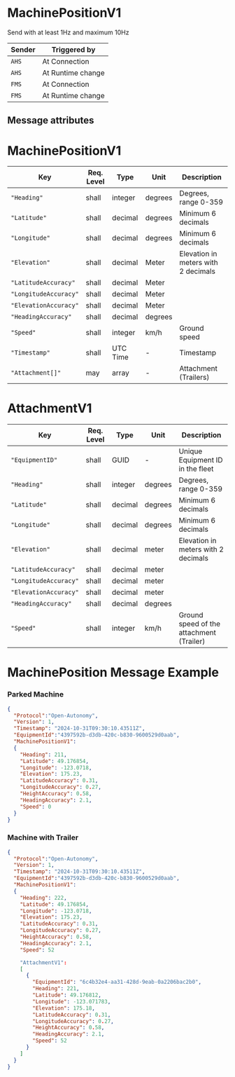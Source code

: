 # MachinePositionV1
Send with at least 1Hz and maximum 10Hz

|Sender| Triggered by | 
|---|---|
|`AHS` |  At Connection |
|`AHS` |  At Runtime change |
|`FMS` |  At Connection |
|`FMS` |  At Runtime change |


## Message attributes
# MachinePositionV1
| Key              | Req. Level | Type    | Unit      | Description                                                 | 
|---------------------|-----------|---------|----------|-------------------------------------------------------------|
| `"Heading"`        | shall     | integer  | degrees  | Degrees, range 0-359 |
| `"Latitude"`       | shall     | decimal  | degrees  | Minimum 6 decimals                | 
| `"Longitude"`      | shall     | decimal  | degrees  | Minimum 6 decimals               | 
| `"Elevation"`      | shall     | decimal  | Meter    | Elevation in meters with 2 decimals                  | 
| `"LatitudeAccuracy"`  | shall     | decimal  | Meter    |                       | 
| `"LongitudeAccuracy"` | shall     | decimal  | Meter    |                   | 
| `"ElevationAccuracy"` | shall     | decimal  | Meter    |               | 
| `"HeadingAccuracy"`   | shall     | decimal  | degrees  |                    | 
| `"Speed"`         | shall     | integer  | km/h     | Ground speed                            | 
| `"Timestamp"`     | shall     | UTC Time | -        | Timestamp        | 
| `"Attachment[]"`  | may       | array    | -        | Attachment (Trailers)  | 

# AttachmentV1
| Key   | Req. Level | Type    | Unit      | Description                                               |
|------------------------|-----------|---------|----------|-----------------------------------------------------------|
| `"EquipmentID"`       | shall     | GUID    | -        | Unique Equipment ID in the fleet                          |
| `"Heading"`           | shall     | integer  | degrees  | Degrees, range 0-359 |
| `"Latitude"`          | shall     | decimal  | degrees  | Minimum 6 decimals              |
| `"Longitude"`         | shall     | decimal  | degrees  | Minimum 6 decimals             |
| `"Elevation"`         | shall     | decimal  | meter    | Elevation in meters with 2 decimals                |
| `"LatitudeAccuracy"`  | shall     | decimal  | meter    |                     |
| `"LongitudeAccuracy"` | shall     | decimal  | meter    |                   |
| `"ElevationAccuracy"` | shall     | decimal  | meter    |                    |
| `"HeadingAccuracy"`   | shall     | decimal  | degrees  |            |
| `"Speed"`            | shall     | integer  | km/h     | Ground speed of the attachment (Trailer)                            |

# MachinePosition Message Example
### Parked Machine
```json
{
  "Protocol":"Open-Autonomy",
  "Version": 1,
  "Timestamp": "2024-10-31T09:30:10.43511Z",
  "EquipmentId":"4397592b-d3db-420c-b830-9600529d0aab",
  "MachinePositionV1":
  {
    "Heading": 211,
    "Latitude": 49.176854,
    "Longitude": -123.0718,
    "Elevation": 175.23,
    "LatitudeAccuracy": 0.31,
    "LongitudeAccuracy": 0.27,
    "HeightAccuracy": 0.58,
    "HeadingAccuracy": 2.1,
    "Speed": 0
  }
}
```

### Machine with Trailer
```json
{
  "Protocol":"Open-Autonomy",
  "Version": 1,
  "Timestamp": "2024-10-31T09:30:10.43511Z",
  "EquipmentId":"4397592b-d3db-420c-b830-9600529d0aab",
  "MachinePositionV1":
  {
    "Heading": 222,
    "Latitude": 49.176854,
    "Longitude": -123.0718,
    "Elevation": 175.23,
    "LatitudeAccuracy": 0.31,
    "LongitudeAccuracy": 0.27,
    "HeightAccuracy": 0.58,
    "HeadingAccuracy": 2.1,
    "Speed": 52

    "AttachmentV1":
    [
      {
        "EquipmentId": "6c4b32e4-aa31-428d-9eab-0a2206bac2b0",
        "Heading": 221,
        "Latitude": 49.176812,
        "Longitude": -123.071783,
        "Elevation": 175.18,
        "LatitudeAccuracy": 0.31,
        "LongitudeAccuracy": 0.27,
        "HeightAccuracy": 0.58,
        "HeadingAccuracy": 2.1,
        "Speed": 52
      }
    ]
  }
}
```
